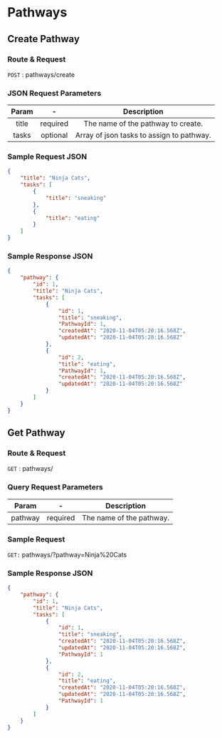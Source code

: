 # Pathways

## Create Pathway

### Route & Request

``` POST ``` : pathways/create

### JSON Request Parameters

**Param**|**-** |**Description**
:-----:|:-----: |:-----:
title|required| The name of the pathway to create.
tasks|optional| Array of json tasks to assign to pathway.

### Sample Request JSON

``` JSON
{
    "title": "Ninja Cats",
    "tasks": [
        {
            "title": "sneaking"
        },
        {
            "title": "eating"
        }
    ]
}
```

### Sample Response JSON

```JSON
{
    "pathway": {
        "id": 1,
        "title": "Ninja Cats",
        "tasks": [
            {
                "id": 1,
                "title": "sneaking",
                "PathwayId": 1,
                "createdAt": "2020-11-04T05:20:16.568Z",
                "updatedAt": "2020-11-04T05:20:16.568Z"
            },
            {
                "id": 2,
                "title": "eating",
                "PathwayId": 1,
                "createdAt": "2020-11-04T05:20:16.568Z",
                "updatedAt": "2020-11-04T05:20:16.568Z"
            }
        ]
    }
}
```

## Get Pathway

### Route & Request

```GET``` : pathways/

### Query Request Parameters

**Param**|**-** |**Description**
:-----:|:-----: |:-----:
pathway|required| The name of the pathway.

### Sample Request

```GET:``` pathways/?pathway=Ninja%20Cats

### Sample Response JSON

``` JSON
{
    "pathway": {
        "id": 1,
        "title": "Ninja Cats",
        "tasks": [
            {
                "id": 1,
                "title": "sneaking",
                "createdAt": "2020-11-04T05:20:16.568Z",
                "updatedAt": "2020-11-04T05:20:16.568Z",
                "PathwayId": 1
            },
            {
                "id": 2,
                "title": "eating",
                "createdAt": "2020-11-04T05:20:16.568Z",
                "updatedAt": "2020-11-04T05:20:16.568Z",
                "PathwayId": 1
            }
        ]
    }
}
```
